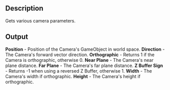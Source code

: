 ## Description
Gets various camera parameters.

## Output
**Position** - Position of the Camera's GameObject in world space.
**Direction** - The Camera's forward vector direction.
**Orthographic** - Returns 1 if the Camera is orthographic, otherwise 0.
**Near Plane** - The Camera's near plane distance.
**Far Plane** - The Camera's far plane distance.
**Z Buffer Sign** - Returns -1 when using a reversed Z Buffer, otherwise 1.
**Width** - The Camera's width if orthographic.
**Height** - The Camera's height if orthographic.